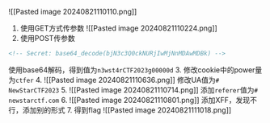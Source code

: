 ![[Pasted image 20240821110110.png]]
1. 使用GET方式传参数
![[Pasted image 20240821110224.png]]
2. 使用POST传参数
```html
<!-- Secret: base64_decode(bjN3c3Q0ckNURjIwMjNnMDAwMDBk) -->
```
使用base64解码，得到值为`n3wst4rCTF2023g00000d`
3. 修改cookie中的power量为`ctfer`
4. ![[Pasted image 20240821110636.png]]
修改UA值为`# NewStarCTF2023`
5. ![[Pasted image 20240821110714.png]]
添加`referer`值为`# newstarctf.com`
6. ![[Pasted image 20240821110801.png]]
添加XFF，发现不行，添加别的形式
7. 得到flag
![[Pasted image 20240821111018.png]]